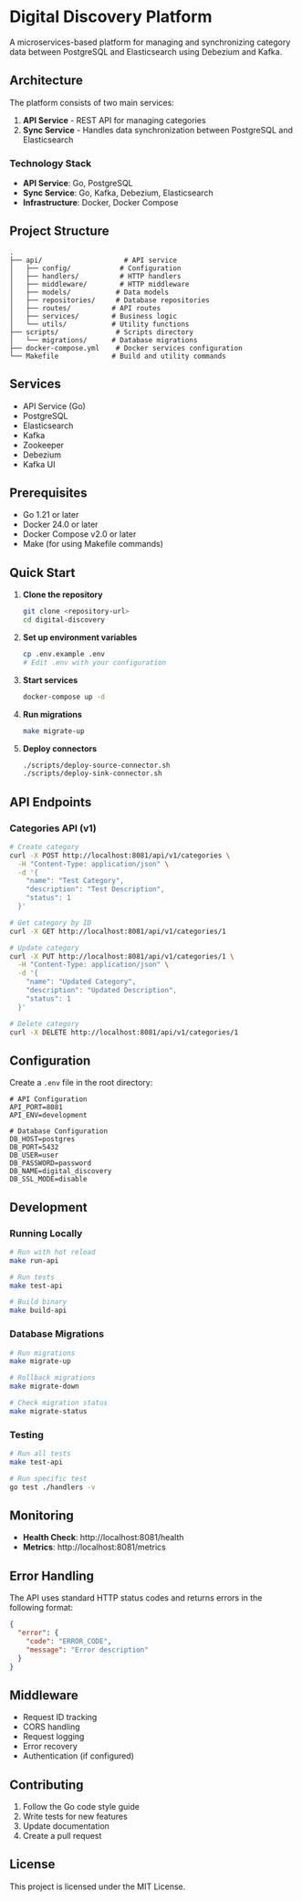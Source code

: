 # Digital Discovery Platform

A microservices-based platform for managing and synchronizing category data between PostgreSQL and Elasticsearch using Debezium and Kafka.

## Architecture

The platform consists of two main services:
1. **API Service** - REST API for managing categories
2. **Sync Service** - Handles data synchronization between PostgreSQL and Elasticsearch

### Technology Stack
- **API Service**: Go, PostgreSQL
- **Sync Service**: Go, Kafka, Debezium, Elasticsearch
- **Infrastructure**: Docker, Docker Compose

## Project Structure

```
.
├── api/                    # API service
│   ├── config/            # Configuration
│   ├── handlers/          # HTTP handlers
│   ├── middleware/        # HTTP middleware
│   ├── models/           # Data models
│   ├── repositories/     # Database repositories
│   ├── routes/          # API routes
│   ├── services/        # Business logic
│   └── utils/           # Utility functions
├── scripts/              # Scripts directory
│   └── migrations/      # Database migrations
├── docker-compose.yml    # Docker services configuration
└── Makefile             # Build and utility commands
```

## Services

- API Service (Go)
- PostgreSQL
- Elasticsearch
- Kafka
- Zookeeper
- Debezium
- Kafka UI

## Prerequisites

- Go 1.21 or later
- Docker 24.0 or later
- Docker Compose v2.0 or later
- Make (for using Makefile commands)

## Quick Start

1. **Clone the repository**
   ```bash
   git clone <repository-url>
   cd digital-discovery
   ```

2. **Set up environment variables**
   ```bash
   cp .env.example .env
   # Edit .env with your configuration
   ```

3. **Start services**
   ```bash
   docker-compose up -d
   ```

4. **Run migrations**
   ```bash
   make migrate-up
   ```

5. **Deploy connectors**
   ```bash
   ./scripts/deploy-source-connector.sh
   ./scripts/deploy-sink-connector.sh
   ```

## API Endpoints

### Categories API (v1)

```bash
# Create category
curl -X POST http://localhost:8081/api/v1/categories \
  -H "Content-Type: application/json" \
  -d '{
    "name": "Test Category",
    "description": "Test Description",
    "status": 1
  }'

# Get category by ID
curl -X GET http://localhost:8081/api/v1/categories/1

# Update category
curl -X PUT http://localhost:8081/api/v1/categories/1 \
  -H "Content-Type: application/json" \
  -d '{
    "name": "Updated Category",
    "description": "Updated Description",
    "status": 1
  }'

# Delete category
curl -X DELETE http://localhost:8081/api/v1/categories/1
```

## Configuration

Create a `.env` file in the root directory:

```env
# API Configuration
API_PORT=8081
API_ENV=development

# Database Configuration
DB_HOST=postgres
DB_PORT=5432
DB_USER=user
DB_PASSWORD=password
DB_NAME=digital_discovery
DB_SSL_MODE=disable
```

## Development

### Running Locally

```bash
# Run with hot reload
make run-api

# Run tests
make test-api

# Build binary
make build-api
```

### Database Migrations

```bash
# Run migrations
make migrate-up

# Rollback migrations
make migrate-down

# Check migration status
make migrate-status
```

### Testing

```bash
# Run all tests
make test-api

# Run specific test
go test ./handlers -v
```

## Monitoring

- **Health Check**: http://localhost:8081/health
- **Metrics**: http://localhost:8081/metrics

## Error Handling

The API uses standard HTTP status codes and returns errors in the following format:

```json
{
  "error": {
    "code": "ERROR_CODE",
    "message": "Error description"
  }
}
```

## Middleware

- Request ID tracking
- CORS handling
- Request logging
- Error recovery
- Authentication (if configured)

## Contributing

1. Follow the Go code style guide
2. Write tests for new features
3. Update documentation
4. Create a pull request

## License

This project is licensed under the MIT License.

